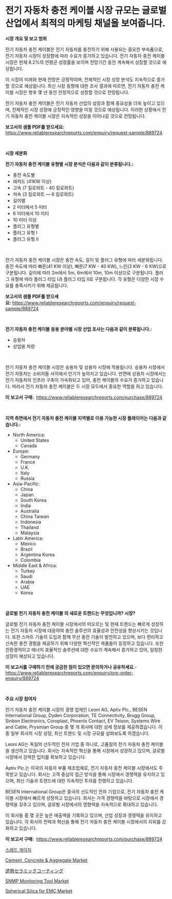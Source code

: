 <p><h1>전기 자동차 충전 케이블 시장 규모는 글로벌 산업에서 최적의 마케팅 채널을 보여줍니다.</h1></p><p><strong>시장 개요 및 보고 범위</strong></p>
<p><p>전기 자동차 충전 케이블은 전기 자동차를 충전하기 위해 사용되는 중요한 부속품으로, 전기 자동차 시장이 성장함에 따라 수요가 증가하고 있습니다. 전기 자동차 충전 케이블 시장은 현재 8.2%의 연평균 성장률을 보이며 전망기간 동안 계속해서 성장할 것으로 예상됩니다.</p><p>이 시장의 미래와 현재 전망은 긍정적이며, 전체적인 시장 성장 분석도 지속적으로 증가할 것으로 예상됩니다. 최신 시장 동향에 대한 조사 결과에 따르면, 전기 자동차 충전 케이블 시장은 향후 몇 년 동안 안정적으로 성장할 것으로 전망됩니다.</p><p>전기 자동차 충전 케이블은 전기 자동차 산업의 성장과 함께 중요성을 더욱 높이고 있으며, 전체적인 시장 성장에 긍정적인 영향을 미칠 것으로 예상됩니다. 이러한 상황에서 전기 자동차 충전 케이블 시장은 지속적인 성장을 이어나갈 것으로 전망됩니다.</p></p>
<p><strong>보고서의 샘플 PDF를 받으세요:</strong> <a href="https://www.reliableresearchreports.com/enquiry/request-sample/889724">https://www.reliableresearchreports.com/enquiry/request-sample/889724</a></p>
<p>&nbsp;</p>
<p><strong>시장 세분화</strong></p>
<p><strong>전기 자동차 충전 케이블 유형별 시장 분석은 다음과 같이 분류됩니다.:</strong></p>
<p><ul><li>충전 속도별</li><li>래피드 (41KW 이상)</li><li>고속 (7 킬로와트 - 40 킬로와트)</li><li>저속 (3 킬로와트 — 6 킬로와트)</li><li>길이별</li><li>2 미터에서 5 미터</li><li>6 미터에서 10 미터</li><li>10 미터 이상</li><li>플러그 유형별</li><li>플러그 유형 Ⅰ</li><li>플러그 유형 Ⅱ</li></ul></p>
<p>&nbsp;</p>
<p><p>전기 자동차 충전 케이블 시장은 충전 속도, 길이 및 플러그 유형에 따라 세분화됩니다. 충전 속도에 따라 빠른(41 KW 이상), 빠른(7 KW - 40 KW), 느린(3 KW - 6 KW)으로 구분됩니다. 길이에 따라 2m에서 5m, 6m에서 10m, 10m 이상으로 구분됩니다. 플러그 유형에 따라 플러그 타입 Ⅰ과 플러그 타입 Ⅱ로 구분됩니다. 각 유형은 다양한 시장 수요를 충족시키기 위해 제공됩니다.</p></p>
<p><strong>보고서의 샘플 PDF를 받으세요:</strong>&nbsp;<a href="https://www.reliableresearchreports.com/enquiry/request-sample/889724">https://www.reliableresearchreports.com/enquiry/request-sample/889724</a></p>
<p>&nbsp;</p>
<p><strong> 전기 자동차 충전 케이블 응용 분야별 시장 산업 조사는 다음과 같이 분류됩니다.:</strong></p>
<p><ul><li>승용차</li><li>상업용 차량</li></ul></p>
<p>&nbsp;</p>
<p><p>전기 자동차 충전 케이블 시장은 승용차 및 상용차 시장에 적용됩니다. 승용차 시장에서 전기 자동차는 소비자들 사이에서 인기가 높아지고 있습니다. 반면에 상용차 시장에서는 전기 자동차의 인프라 구축이 가속화되고 있어, 충전 케이블의 수요가 증가하고 있습니다. 따라서 전기 자동차 충전 케이블은 두 시장 모두에서 중요한 역할을 하고 있습니다.</p></p>
<p><strong>이 보고서 구매:</strong>&nbsp; <a href="https://www.reliableresearchreports.com/purchase/889724">https://www.reliableresearchreports.com/purchase/889724</a></p>
<p>&nbsp;</p>
<p><strong>지역 측면에서 전기 자동차 충전 케이블 지역별로 이용 가능한 시장 플레이어는 다음과 같습니다.:</strong></p>
<p><ul>
    <li>
        North America:
        <ul>
            <li>United States</li>
            <li>Canada</li>
        </ul>
    </li>
    <li>
        Europe:
        <ul>
            <li>Germany</li>
            <li>France</li>
            <li>U.K.</li>
            <li>Italy</li>
            <li>Russia</li>
        </ul>
    </li>
    <li>
        Asia-Pacific:
        <ul>
            <li>China</li>
            <li>Japan</li>
            <li>South Korea</li>
            <li>India</li>
            <li>Australia</li>
            <li>China Taiwan</li>
            <li>Indonesia</li>
            <li>Thailand</li>
            <li>Malaysia</li>
        </ul>
    </li>
    <li>
        Latin America:
        <ul>
            <li>Mexico</li>
            <li>Brazil</li>
            <li>Argentina Korea</li>
            <li>Colombia</li>
        </ul>
    </li>
    <li>
        Middle East & Africa:
        <ul>
            <li>Turkey</li>
            <li>Saudi</li>
            <li>Arabia</li>
            <li>UAE</li>
            <li>Korea</li>
        </ul>
    </li>
    </ul></p>
<p>&nbsp;</p>
<p><strong>글로벌 전기 자동차 충전 케이블 의 새로운 트렌드는 무엇입니까? 시장?</strong></p>
<p><p>글로벌 전기 자동차 충전 케이블 시장에서의 떠오르는 및 현재 트렌드는 빠르게 성장하는 전기 자동차 시장에 대응하여 충전 솔루션의 효율성과 안전성을 향상시키는 것입니다. 또한 스마트 기술의 도입과 함께 무선 충전 기술이 발전하고 있으며, 보다 편리하고 신속한 충전 경험을 제공하기 위해 다양한 혁신적인 제품들이 등장하고 있습니다. 또한 친환경적이고 에너지 효율적인 솔루션에 대한 수요가 계속해서 증가하고 있어, 일정한 성장이 예상되고 있습니다.</p></p>
<p><strong>이 보고서를 구매하기 전에 궁금한 점이 있으면 문의하거나 공유하세요.</strong>- <a href="https://www.reliableresearchreports.com/enquiry/pre-order-enquiry/889724">https://www.reliableresearchreports.com/enquiry/pre-order-enquiry/889724</a></p>
<p>&nbsp;</p>
<p><strong>주요 시장 참여자</strong></p>
<p><p>전기 자동차 충전 케이블 시장의 경쟁 업체인 Leoni AG, Aptiv Plc., BESEN International Group, Dyden Corporation, TE Connectivity, Brugg Group, Sinbon Electronics, Coroplast, Phoenix Contact, EV Teison, Systems Wire and Cable, Prysmian Group 중 몇 개 회사에 대한 상세 정보를 제공하겠습니다. 이 중 일부 회사의 시장 성장, 최신 트렌드 및 시장 규모를 살펴보도록 하겠습니다.</p><p>Leoni AG는 독일의 선두적인 전자 기업 중 하나로, 고품질의 전기 자동차 충전 케이블을 생산하고 있습니다. 회사는 지속적인 혁신을 통해 시장에서 성장하고 있으며, 글로벌 시장에서 강력한 입지를 확보하고 있습니다.</p><p>Aptiv Plc.는 미국의 자동차 부품 제조업체로, 전기 자동차 충전 케이블 시장에서도 주목받고 있습니다. 회사는 고객 중심의 접근 방식을 통해 시장에서 경쟁력을 유지하고 있으며, 최신 기술과 트렌드에 대한 지속적인 투자를 진행하고 있습니다.</p><p>BESEN International Group은 중국의 선도적인 전자 기업으로, 전기 자동차 충전 케이블 시장에서 빠르게 성장하고 있습니다. 회사는 가격 경쟁력을 바탕으로 시장에서 경쟁력을 갖추고 있으며, 글로벌 시장에서의 영향력을 지속적으로 확대하고 있습니다.</p><p>이 회사들 중 몇 곳은 높은 매출액을 기록하고 있으며, 산업 성장과 경쟁력을 유지하고 있습니다. 각 회사의 전략과 혁신을 통해 전기 자동차 충전 케이블 시장에서의 지위를 강화하고 있습니다.</p></p>
<p><strong>이 보고서 구매:</strong>&nbsp;&nbsp;<a href="https://www.reliableresearchreports.com/purchase/889724">https://www.reliableresearchreports.com/purchase/889724</a></p>
<p><p><a href="https://medium.com/@danykakilback/%EC%8A%A4%EB%A0%88%EB%93%9C-%EA%B2%8C%EC%9D%B4%EC%A7%80-%EC%8B%9C%EC%9E%A5-%EC%A0%90%EC%9C%A0%EC%9C%A8-%EC%A7%84%ED%99%94-%EB%B0%8F-%EC%8B%9C%EC%9E%A5-%EC%84%B1%EC%9E%A5-%ED%8A%B8%EB%A0%8C%EB%93%9C-2024-2031-585e531d88fc">스레드 게이지</a></p><p><a href="https://woozy-pyroraptor-a1f.notion.site/Cement-Concrete-Aggregate-Market-Research-Report-Provides-thorough-Industry-Overview-which-offer-cea8d0a0adc647f282f3a173e910c4ad">Cement, Concrete & Aggregate Market</a></p><p><a href="https://github.com/ihabdkwlxs948/Market-Research-Report-List-1/blob/main/56689472490.md">遮熱セラミックコーティング</a></p><p><a href="https://view.publitas.com/reportprime-1/snmp-monitoring-tool-market-with-the-goal-of-estimating-the-market-size-and-future-growth-potential-of-various-market-segments-based-on-component-applications-end-user-and-region/">SNMP Monitoring Tool Market</a></p><p><a href="https://github.com/Paul14Anderson63/Market-Research-Report-List-3/blob/main/spherical-silica-for-emc-market.md">Spherical Silica for EMC Market</a></p></p>
